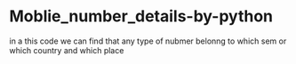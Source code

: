 # Moblie_number_details-by-python
in  a this code we can find that any type of nubmer belonng to which sem or which country and which place
